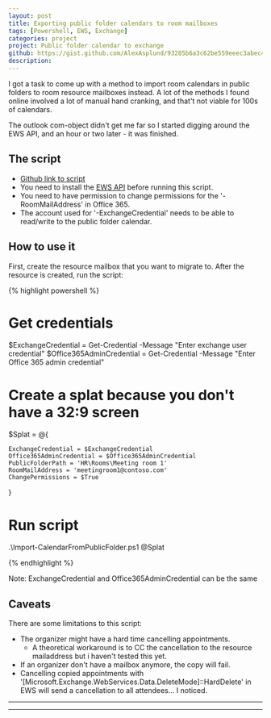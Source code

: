 ```yaml
---
layout: post
title: Exporting public folder calendars to room mailboxes
tags: [Powershell, EWS, Exchange]
categories: project
project: Public folder calendar to exchange
github: https://gist.github.com/AlexAsplund/93285b6a3c62be559eeec3abec4f3c4b
description: 
---
```


I got a task to come up with a method to import room calendars in public folders to room resource mailboxes instead.
A lot of the methods I found online involved a lot of manual hand cranking, and that't not viable for 100s of calendars.

The outlook com-object didn't get me far so I started digging around the EWS API, and an hour or two later - it was finished.

## The script

* [Github link to script](https://gist.github.com/AlexAsplund/93285b6a3c62be559eeec3abec4f3c4b)
* You need to install the [EWS API](https://www.microsoft.com/en-us/download/details.aspx?id=42951) before running this script.
* You need to have permission to change permissions for the '-RoomMailAddress' in Office 365.
* The account used for '-ExchangeCredential' needs to be able to read/write to the public folder calendar.

## How to use it

First, create the resource mailbox that you want to migrate to.
After the resource is created, run the script:  

{% highlight powershell %}

# Get credentials 
$ExchangeCredential = Get-Credential -Message "Enter exchange user credential"
$Office365AdminCredential = Get-Credential -Message "Enter Office 365 admin credential"

# Create a splat because you don't have a 32:9 screen
$Splat = @{

    ExchangeCredential = $ExchangeCredential
    Office365AdminCredential = $Office365AdminCredential
    PublicFolderPath = 'HR\Rooms\Meeting room 1'
    RoomMailAddress = 'meetingroom1@contoso.com'
    ChangePermissions = $True    

}

# Run script
.\Import-CalendarFromPublicFolder.ps1 @Splat
 


{% endhighlight %}


Note: ExchangeCredential and Office365AdminCredential can be the same


## Caveats

There are some limitations to this script:

* The organizer might have a hard time cancelling appointments.
   * A theoretical workaround is to CC the cancellation to the resource mailaddress but i haven't tested this yet.
* If an organizer don't have a mailbox anymore, the copy will fail.
* Cancelling copied appointments with '[Microsoft.Exchange.WebServices.Data.DeleteMode]::HardDelete' in EWS will send a cancellation to all attendees... I noticed.


****
----
